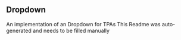 ## Dropdown
An implementation of an Dropdown for TPAs
This Readme was auto-generated and needs to be filled manually


